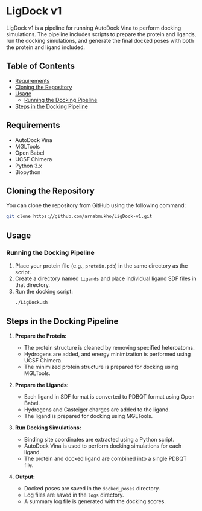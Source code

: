 # LigDock v1

LigDock v1 is a pipeline for running AutoDock Vina to perform docking simulations. The pipeline includes scripts to prepare the protein and ligands, run the docking simulations, and generate the final docked poses with both the protein and ligand included.

## Table of Contents

- [Requirements](#requirements)
- [Cloning the Repository](#cloning-the-repository)
- [Usage](#usage)
  - [Running the Docking Pipeline](#running-the-docking-pipeline)
- [Steps in the Docking Pipeline](#steps-in-the-docking-pipeline)

## Requirements

- AutoDock Vina
- MGLTools
- Open Babel
- UCSF Chimera
- Python 3.x
- Biopython

## Cloning the Repository

You can clone the repository from GitHub using the following command:

```bash
git clone https://github.com/arnabmukho/LigDock-v1.git
```

## Usage

### Running the Docking Pipeline

1. Place your protein file (e.g., `protein.pdb`) in the same directory as the script.
2. Create a directory named `ligands` and place individual ligand SDF files in that directory.
3. Run the docking script:
   ```bash
   ./LigDock.sh
   ```

## Steps in the Docking Pipeline

1. **Prepare the Protein:**
   - The protein structure is cleaned by removing specified heteroatoms.
   - Hydrogens are added, and energy minimization is performed using UCSF Chimera.
   - The minimized protein structure is prepared for docking using MGLTools.

2. **Prepare the Ligands:**
   - Each ligand in SDF format is converted to PDBQT format using Open Babel.
   - Hydrogens and Gasteiger charges are added to the ligand.
   - The ligand is prepared for docking using MGLTools.

3. **Run Docking Simulations:**
   - Binding site coordinates are extracted using a Python script.
   - AutoDock Vina is used to perform docking simulations for each ligand.
   - The protein and docked ligand are combined into a single PDBQT file.

4. **Output:**
   - Docked poses are saved in the `docked_poses` directory.
   - Log files are saved in the `logs` directory.
   - A summary log file is generated with the docking scores.